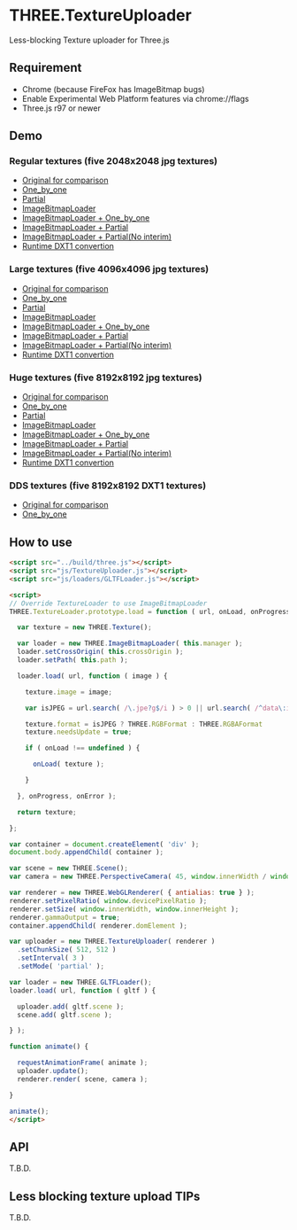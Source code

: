 # THREE.TextureUploader

Less-blocking Texture uploader for Three.js

## Requirement

- Chrome (because FireFox has ImageBitmap bugs)
- Enable Experimental Web Platform features via chrome://flags
- Three.js r97 or newer

## Demo

### Regular textures (five 2048x2048 jpg textures)

- [Original for comparison](https://raw.githack.com/takahirox/THREE.TextureUploader/master/examples/webgl_texture_uploader.html?mode=at_the_same_time)
- [One_by_one](https://raw.githack.com/takahirox/THREE.TextureUploader/master/examples/webgl_texture_uploader.html?mode=one_by_one&interval=30)
- [Partial](https://raw.githack.com/takahirox/THREE.TextureUploader/master/examples/webgl_texture_uploader.html?mode=partial&chunksize=512)
- [ImageBitmapLoader](https://raw.githack.com/takahirox/THREE.TextureUploader/master/examples/webgl_texture_uploader.html?mode=at_the_same_time&imagebitmap=on)
- [ImageBitmapLoader + One_by_one](https://raw.githack.com/takahirox/THREE.TextureUploader/master/examples/webgl_texture_uploader.html?mode=one_by_one&imagebitmap=on&interval=30)
- [ImageBitmapLoader + Partial](https://raw.githack.com/takahirox/THREE.TextureUploader/master/examples/webgl_texture_uploader.html?mode=partial&imagebitmap=on&chunksize=512&interval=3)
- [ImageBitmapLoader + Partial(No interim)](https://raw.githack.com/takahirox/THREE.TextureUploader/master/examples/webgl_texture_uploader.html?mode=partial_no_interim&imagebitmap=on&chunksize=512&interval=3)
- [Runtime DXT1 convertion](https://raw.githack.com/takahirox/THREE.TextureUploader/master/examples/webgl_texture_uploader.html?mode=dxt1&imagebitmap=on&interval=10)

### Large textures (five 4096x4096 jpg textures)

- [Original for comparison](https://raw.githack.com/takahirox/THREE.TextureUploader/master/examples/webgl_texture_uploader.html?mode=at_the_same_time&texture=large)
- [One_by_one](https://raw.githack.com/takahirox/THREE.TextureUploader/master/examples/webgl_texture_uploader.html?mode=one_by_one&interval=30&texture=large)
- [Partial](https://raw.githack.com/takahirox/THREE.TextureUploader/master/examples/webgl_texture_uploader.html?mode=partial&chunksize=512&texture=large)
- [ImageBitmapLoader](https://raw.githack.com/takahirox/THREE.TextureUploader/master/examples/webgl_texture_uploader.html?mode=at_the_same_time&imagebitmap=on&texture=large)
- [ImageBitmapLoader + One_by_one](https://raw.githack.com/takahirox/THREE.TextureUploader/master/examples/webgl_texture_uploader.html?mode=one_by_one&imagebitmap=on&interval=30&texture=large)
- [ImageBitmapLoader + Partial](https://raw.githack.com/takahirox/THREE.TextureUploader/master/examples/webgl_texture_uploader.html?mode=partial&imagebitmap=on&chunksize=512&interval=3&texture=large)
- [ImageBitmapLoader + Partial(No interim)](https://raw.githack.com/takahirox/THREE.TextureUploader/master/examples/webgl_texture_uploader.html?mode=partial_no_interim&imagebitmap=on&chunksize=512&interval=3&texture=large)
- [Runtime DXT1 convertion](https://raw.githack.com/takahirox/THREE.TextureUploader/master/examples/webgl_texture_uploader.html?mode=dxt1&imagebitmap=on&interval=10&texture=large)

### Huge textures (five 8192x8192 jpg textures)

- [Original for comparison](https://raw.githack.com/takahirox/THREE.TextureUploader/master/examples/webgl_texture_uploader.html?mode=at_the_same_time&texture=huge)
- [One_by_one](https://raw.githack.com/takahirox/THREE.TextureUploader/master/examples/webgl_texture_uploader.html?mode=one_by_one&interval=30&texture=huge)
- [Partial](https://raw.githack.com/takahirox/THREE.TextureUploader/master/examples/webgl_texture_uploader.html?mode=partial&chunksize=512&texture=huge)
- [ImageBitmapLoader](https://raw.githack.com/takahirox/THREE.TextureUploader/master/examples/webgl_texture_uploader.html?mode=at_the_same_time&imagebitmap=on&texture=huge)
- [ImageBitmapLoader + One_by_one](https://raw.githack.com/takahirox/THREE.TextureUploader/master/examples/webgl_texture_uploader.html?mode=one_by_one&imagebitmap=on&interval=30&texture=huge)
- [ImageBitmapLoader + Partial](https://raw.githack.com/takahirox/THREE.TextureUploader/master/examples/webgl_texture_uploader.html?mode=partial&imagebitmap=on&chunksize=512&interval=3&texture=huge)
- [ImageBitmapLoader + Partial(No interim)](https://raw.githack.com/takahirox/THREE.TextureUploader/master/examples/webgl_texture_uploader.html?mode=partial_no_interim&imagebitmap=on&chunksize=512&interval=3&texture=huge)
- [Runtime DXT1 convertion](https://raw.githack.com/takahirox/THREE.TextureUploader/master/examples/webgl_texture_uploader.html?mode=dxt1&imagebitmap=on&interval=10&texture=huge)

### DDS textures (five 8192x8192 DXT1 textures)

- [Original for comparison](https://raw.githack.com/takahirox/THREE.TextureUploader/master/examples/webgl_texture_uploader.html?mode=at_the_same_time&texture=dds)
- [One_by_one](https://raw.githack.com/takahirox/THREE.TextureUploader/master/examples/webgl_texture_uploader.html?mode=one_by_one&interval=30&texture=dds)

## How to use

```html
<script src="../build/three.js"></script>
<script src="js/TextureUploader.js"></script>
<script src="js/loaders/GLTFLoader.js"></script>

<script>
// Override TextureLoader to use ImageBitmapLoader
THREE.TextureLoader.prototype.load = function ( url, onLoad, onProgress, onError ) {

  var texture = new THREE.Texture();

  var loader = new THREE.ImageBitmapLoader( this.manager );
  loader.setCrossOrigin( this.crossOrigin );
  loader.setPath( this.path );

  loader.load( url, function ( image ) {

    texture.image = image;

    var isJPEG = url.search( /\.jpe?g$/i ) > 0 || url.search( /^data\:image\/jpeg/ ) === 0;

    texture.format = isJPEG ? THREE.RGBFormat : THREE.RGBAFormat
    texture.needsUpdate = true;

    if ( onLoad !== undefined ) {

      onLoad( texture );

    }

  }, onProgress, onError );

  return texture;

};

var container = document.createElement( 'div' );
document.body.appendChild( container );

var scene = new THREE.Scene();
var camera = new THREE.PerspectiveCamera( 45, window.innerWidth / window.innerHeight, 0.1, 2000 );

var renderer = new THREE.WebGLRenderer( { antialias: true } );
renderer.setPixelRatio( window.devicePixelRatio );
renderer.setSize( window.innerWidth, window.innerHeight );
renderer.gammaOutput = true;
container.appendChild( renderer.domElement );

var uploader = new THREE.TextureUploader( renderer )
  .setChunkSize( 512, 512 )
  .setInterval( 3 )
  .setMode( 'partial' );

var loader = new THREE.GLTFLoader();
loader.load( url, function ( gltf ) {

  uploader.add( gltf.scene );
  scene.add( gltf.scene );

} );

function animate() {

  requestAnimationFrame( animate );
  uploader.update();
  renderer.render( scene, camera );

}

animate();
</script>
```

## API

T.B.D.

## Less blocking texture upload TIPs

T.B.D.
